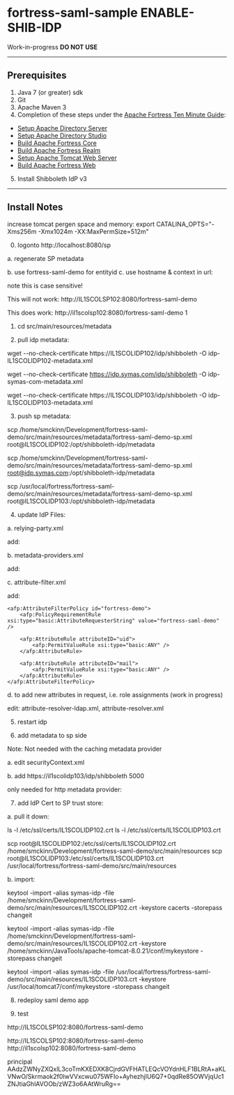 # fortress-saml-sample ENABLE-SHIB-IDP

 Work-in-progress **DO NOT USE**

-------------------------------------------------------------------------------

## Prerequisites
1. Java 7 (or greater) sdk
2. Git
3. Apache Maven 3
4. Completion of these steps under the [Apache Fortress Ten Minute Guide](http://directory.apache.org/fortress/gen-docs/latest/apidocs/org/apache/directory/fortress/core/doc-files/ten-minute-guide.html):
 * [Setup Apache Directory Server](http://directory.apache.org/fortress/gen-docs/latest/apidocs/org/apache/directory/fortress/core/doc-files/apache-directory-server.html)
 * [Setup Apache Directory Studio](http://directory.apache.org/fortress/gen-docs/latest/apidocs/org/apache/directory/fortress/core/doc-files/apache-directory-studio.html)
 * [Build Apache Fortress Core](http://directory.apache.org/fortress/gen-docs/latest/apidocs/org/apache/directory/fortress/core/doc-files/apache-fortress-core.html)
 * [Build Apache Fortress Realm](http://directory.apache.org/fortress/gen-docs/latest/apidocs/org/apache/directory/fortress/core/doc-files/apache-fortress-realm.html)
 * [Setup Apache Tomcat Web Server](http://directory.apache.org/fortress/gen-docs/latest/apidocs/org/apache/directory/fortress/core/doc-files/apache-tomcat.html)
 * [Build Apache Fortress Web](http://directory.apache.org/fortress/gen-docs/latest/apidocs/org/apache/directory/fortress/core/doc-files/apache-fortress-web.html)

5. Install Shibboleth IdP v3
-------------------------------------------------------------------------------

## Install Notes

increase tomcat pergen space and memory:
export CATALINA_OPTS="-Xms256m -Xmx1024m -XX:MaxPermSize=512m"

0. logonto http://localhost:8080/sp

a. regenerate SP metadata

b. use fortress-saml-demo for entityid
c. use hostname & context in url:

note this is case sensitive!

This will not work:
http://IL1SCOLSP102:8080/fortress-saml-demo

This does work:
http://il1scolsp102:8080/fortress-saml-demo
1

1. cd src/main/resources/metadata

2. pull idp metadata:

wget --no-check-certificate https://IL1SCOLIDP102/idp/shibboleth -O idp-IL1SCOLIDP102-metadata.xml

wget --no-check-certificate https://idp.symas.com/idp/shibboleth -O idp-symas-com-metadata.xml

wget --no-check-certificate https://IL1SCOLIDP103/idp/shibboleth -O idp-IL1SCOLIDP103-metadata.xml

3. push sp metadata:

scp /home/smckinn/Development/fortress-saml-demo/src/main/resources/metadata/fortress-saml-demo-sp.xml root@IL1SCOLIDP102:/opt/shibboleth-idp/metadata

scp /home/smckinn/Development/fortress-saml-demo/src/main/resources/metadata/fortress-saml-demo-sp.xml root@idp.symas.com:/opt/shibboleth-idp/metadata

scp /usr/local/fortress/fortress-saml-demo/src/main/resources/metadata/fortress-saml-demo-sp.xml root@IL1SCOLIDP103:/opt/shibboleth-idp/metadata

4. update IdP Files:

a. relying-party.xml

add:

   <bean parent="RelyingPartyByName" c:relyingPartyIds="fortress-saml-demo">
          <property name="profileConfigurations">
          <list>
          <!-- Your refs or beans here. -->
              <bean parent="SAML2.SSO" p:encryptAssertions="false" />
          </list>
          </property>
    </bean>


b. metadata-providers.xml

add:

  <MetadataProvider id="fortress-saml-demo"  xsi:type="FilesystemMetadataProvider" metadataFile="/opt/shibboleth-idp/metadata/fortress-saml-demo-sp.xml"/>

c. attribute-filter.xml

add:

    <afp:AttributeFilterPolicy id="fortress-demo">
        <afp:PolicyRequirementRule xsi:type="basic:AttributeRequesterString" value="fortress-saml-demo" />

        <afp:AttributeRule attributeID="uid">
            <afp:PermitValueRule xsi:type="basic:ANY" />
        </afp:AttributeRule>

        <afp:AttributeRule attributeID="mail">
            <afp:PermitValueRule xsi:type="basic:ANY" />
        </afp:AttributeRule>
    </afp:AttributeFilterPolicy>

d. to add new attributes in request, i.e. role assignments (work in progress)

edit:
attribute-resolver-ldap.xml, attribute-resolver.xml

5. restart idp

6. add metadata to sp side

Note:  Not needed with the caching metadata provider

a. edit securityContext.xml

b. add
                <bean class="org.opensaml.saml2.metadata.provider.HTTPMetadataProvider">
                    <constructor-arg>
                        <value type="java.lang.String">https://il1scolidp103/idp/shibboleth</value>
                    </constructor-arg>
                    <constructor-arg>
                        <value type="int">5000</value>
                    </constructor-arg>
                    <property name="parserPool" ref="parserPool"/>
                </bean>

only needed for http metadata provider:

7. add IdP Cert to SP trust store:

a. pull it down:

 ls -l /etc/ssl/certs/IL1SCOLIDP102.crt
 ls -l /etc/ssl/certs/IL1SCOLIDP103.crt

scp root@IL1SCOLIDP102:/etc/ssl/certs/IL1SCOLIDP102.crt /home/smckinn/Development/fortress-saml-demo/src/main/resources
scp root@IL1SCOLIDP103:/etc/ssl/certs/IL1SCOLIDP103.crt /usr/local/fortress/fortress-saml-demo/src/main/resources

b. import:

keytool -import -alias symas-idp -file /home/smckinn/Development/fortress-saml-demo/src/main/resources/IL1SCOLIDP102.crt -keystore cacerts -storepass changeit

keytool -import -alias symas-idp -file /home/smckinn/Development/fortress-saml-demo/src/main/resources/IL1SCOLIDP102.crt -keystore /home/smckinn/JavaTools/apache-tomcat-8.0.21/conf/mykeystore -storepass changeit

keytool -import -alias symas-idp -file /usr/local/fortress/fortress-saml-demo/src/main/resources/IL1SCOLIDP103.crt -keystore /usr/local/tomcat7/conf/mykeystore -storepass changeit

8. redeploy saml demo app

9. test

http://IL1SCOLSP102:8080/fortress-saml-demo

http://IL1SCOLSP102:8080/fortress-saml-demo
http://il1scolsp102:8080/fortress-saml-demo


principal
AAdzZWNyZXQxlL3coTmKXEDXK8CjrdGVFHATLEQcVOYdnHLF1BLRtA+aKLVNwO/Skrmaok2f0IwVVxcwu075WFIo+AyhezhjlU6Q7+0qdRe85OWVjqUc1ZNJtiaGhlAVOOb/zWZ3o6AAtWruRg==

